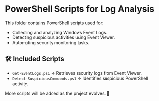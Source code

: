 # PowerShell Scripts for Log Analysis

This folder contains PowerShell scripts used for:
- Collecting and analyzing Windows Event Logs.
- Detecting suspicious activities using Event Viewer.
- Automating security monitoring tasks.

## 🛠 Included Scripts
- `Get-EventLogs.ps1` → Retrieves security logs from Event Viewer.
- `Detect-SuspiciousCommands.ps1` → Identifies suspicious PowerShell activity.

More scripts will be added as the project evolves. 🚀

